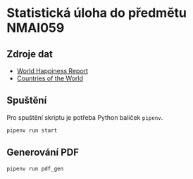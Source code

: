 # Statistická úloha do předmětu NMAI059

## Zdroje dat

- [World Happiness Report](https://www.kaggle.com/datasets/unsdsn/world-happiness?resource=download)
- [Countries of the World](https://www.kaggle.com/datasets/fernandol/countries-of-the-world)

## Spuštění

Pro spuštění skriptu je potřeba Python balíček `pipenv`.

```sh
pipenv run start
```

## Generování PDF

```
pipenv run pdf_gen
```
